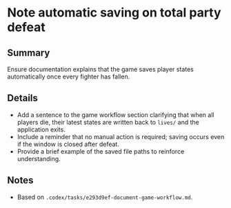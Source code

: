 # Note automatic saving on total party defeat

## Summary
Ensure documentation explains that the game saves player states automatically once every fighter has fallen.

## Details
- Add a sentence to the game workflow section clarifying that when all players die, their latest states are written back to `lives/` and the application exits.
- Include a reminder that no manual action is required; saving occurs even if the window is closed after defeat.
- Provide a brief example of the saved file paths to reinforce understanding.

## Notes
- Based on `.codex/tasks/e293d9ef-document-game-workflow.md`.
